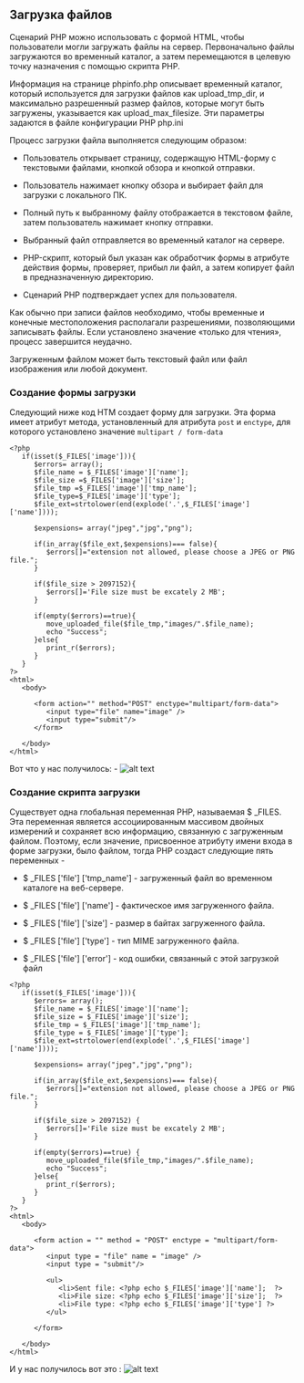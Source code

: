 ## Загрузка файлов

Сценарий PHP можно использовать с формой HTML, чтобы пользователи могли загружать файлы на сервер. 
Первоначально файлы загружаются во временный каталог, а затем перемещаются в целевую точку назначения с помощью скрипта PHP.

Информация на странице phpinfo.php описывает временный каталог, который используется для загрузки файлов как upload_tmp_dir, 
и максимально разрешенный размер файлов, которые могут быть загружены, указывается как upload_max_filesize. 
Эти параметры задаются в файле конфигурации PHP php.ini

Процесс загрузки файла выполняется следующим образом:

* Пользователь открывает страницу, содержащую HTML-форму с текстовыми файлами, кнопкой обзора и кнопкой отправки.

* Пользователь нажимает кнопку обзора и выбирает файл для загрузки с локального ПК.
* Полный путь к выбранному файлу отображается в текстовом файле, затем пользователь нажимает кнопку отправки.
* Выбранный файл отправляется во временный каталог на сервере.
* PHP-скрипт, который был указан как обработчик формы в атрибуте действия формы, проверяет, прибыл ли файл, а затем копирует файл в предназначенную директорию.
* Сценарий PHP подтверждает успех для пользователя.

Как обычно при записи файлов необходимо, чтобы временные и конечные местоположения располагали разрешениями, позволяющими записывать файлы. 
Если установлено значение «только для чтения», процесс завершится неудачно.

Загруженным файлом может быть текстовый файл или файл изображения или любой документ.

### Создание формы загрузки
Следующий ниже код HTM создает форму для загрузки. Эта форма имеет атрибут метода, установленный для атрибута ```post``` и ```enctype```, для которого установлено значение ```multipart / form-data```
```
<?php
   if(isset($_FILES['image'])){
      $errors= array();
      $file_name = $_FILES['image']['name'];
      $file_size =$_FILES['image']['size'];
      $file_tmp =$_FILES['image']['tmp_name'];
      $file_type=$_FILES['image']['type'];
      $file_ext=strtolower(end(explode('.',$_FILES['image']['name'])));
      
      $expensions= array("jpeg","jpg","png");
      
      if(in_array($file_ext,$expensions)=== false){
         $errors[]="extension not allowed, please choose a JPEG or PNG file.";
      }
      
      if($file_size > 2097152){
         $errors[]='File size must be excately 2 MB';
      }
      
      if(empty($errors)==true){
         move_uploaded_file($file_tmp,"images/".$file_name);
         echo "Success";
      }else{
         print_r($errors);
      }
   }
?>
<html>
   <body>
      
      <form action="" method="POST" enctype="multipart/form-data">
         <input type="file" name="image" />
         <input type="submit"/>
      </form>
      
   </body>
</html>
```
Вот что у нас получилось: - ![alt text](https://www.tutorialspoint.com/php/images/upload_form.jpg)

### Создание скрипта загрузки

Существует одна глобальная переменная PHP, называемая $ _FILES. 
Эта переменная является ассоциированным массивом двойных измерений и сохраняет всю информацию, 
связанную с загруженным файлом. Поэтому, если значение, присвоенное атрибуту имени входа в форме загрузки, было файлом, 
тогда PHP создаст следующие пять переменных -

* $ _FILES ['file'] ['tmp_name'] - загруженный файл во временном каталоге на веб-сервере.

* $ _FILES ['file'] ['name'] - фактическое имя загруженного файла.
* $ _FILES ['file'] ['size'] - размер в байтах загруженного файла.
* $ _FILES ['file'] ['type'] - тип MIME загруженного файла.
* $ _FILES ['file'] ['error'] - код ошибки, связанный с этой загрузкой файл

```
<?php
   if(isset($_FILES['image'])){
      $errors= array();
      $file_name = $_FILES['image']['name'];
      $file_size = $_FILES['image']['size'];
      $file_tmp = $_FILES['image']['tmp_name'];
      $file_type = $_FILES['image']['type'];
      $file_ext=strtolower(end(explode('.',$_FILES['image']['name'])));
      
      $expensions= array("jpeg","jpg","png");
      
      if(in_array($file_ext,$expensions)=== false){
         $errors[]="extension not allowed, please choose a JPEG or PNG file.";
      }
      
      if($file_size > 2097152) {
         $errors[]='File size must be excately 2 MB';
      }
      
      if(empty($errors)==true) {
         move_uploaded_file($file_tmp,"images/".$file_name);
         echo "Success";
      }else{
         print_r($errors);
      }
   }
?>
<html>
   <body>
      
      <form action = "" method = "POST" enctype = "multipart/form-data">
         <input type = "file" name = "image" />
         <input type = "submit"/>
			
         <ul>
            <li>Sent file: <?php echo $_FILES['image']['name'];  ?>
            <li>File size: <?php echo $_FILES['image']['size'];  ?>
            <li>File type: <?php echo $_FILES['image']['type'] ?>
         </ul>
			
      </form>
      
   </body>
</html>
```
И у нас получилось вот это : ![alt text](https://www.tutorialspoint.com/php/images/upload_script.jpg)
